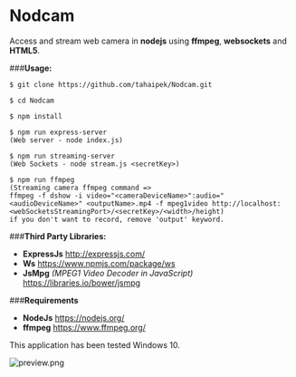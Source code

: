 # Nodcam
Access and stream web camera in **nodejs** using **ffmpeg**, **websockets** and **HTML5**.

###**Usage:**

```npm
$ git clone https://github.com/tahaipek/Nodcam.git

$ cd Nodcam

$ npm install

$ npm run express-server
(Web server - node index.js)
	
$ npm run streaming-server
(Web Sockets - node stream.js <secretKey>)
	
$ npm run ffmpeg
(Streaming camera ffmpeg command => 
ffmpeg -f dshow -i video="<cameraDeviceName>":audio="<audioDeviceName>" <outputName>.mp4 -f mpeg1video http://localhost:<webSocketsStreamingPort>/<secretKey>/<width>/height)
if you don't want to record, remove 'output' keyword.
```


###**Third Party Libraries:**
  * **ExpressJs** http://expressjs.com/
  * **Ws** https://www.npmjs.com/package/ws
  *  **JsMpg** *(MPEG1 Video Decoder in JavaScript)* https://libraries.io/bower/jsmpg 

###**Requirements**
  * **NodeJs** https://nodejs.org/
  * **ffmpeg** https://www.ffmpeg.org/


This application has been tested Windows 10. 

![preview.png](https://raw.githubusercontent.com/tahaipek/Nodcam/master/preview.png)
